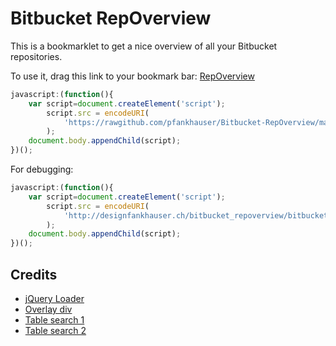 Bitbucket RepOverview
=====================

This is a bookmarklet to get a nice overview of all your Bitbucket repositories.

To use it, drag this link to your bookmark bar: <a href="javascript:(function(){ var script=document.createElement('script'); script.src = encodeURI('http://designfankhauser.ch/bitbucket_repoverview/bitbucket_repoverview.js?v='+Math.random()); document.body.appendChild(script); })();">RepOverview</a>

```javascript
javascript:(function(){
	var script=document.createElement('script');
		script.src = encodeURI(
			'https://rawgithub.com/pfankhauser/Bitbucket-RepOverview/master/bitbucket_repoverview.js'
		);
	document.body.appendChild(script);
})();
```

For debugging:

```javascript
javascript:(function(){
	var script=document.createElement('script');
		script.src = encodeURI(
			'http://designfankhauser.ch/bitbucket_repoverview/bitbucket_repoverview.js?v='+Math.random()
		);
	document.body.appendChild(script);
})();
```

## Credits
- [jQuery Loader](http://coding.smashingmagazine.com/2010/05/23/make-your-own-bookmarklets-with-jquery/)
- [Overlay div](http://css-tricks.com/snippets/jquery/append-site-overlay-div/)
- [Table search 1](http://www.willstrohl.com/Blog/PostId/468/Using-jQuery-to-Search-an-HTML-Table)
- [Table search 2](https://gist.github.com/jakebresnehan/2288330)
